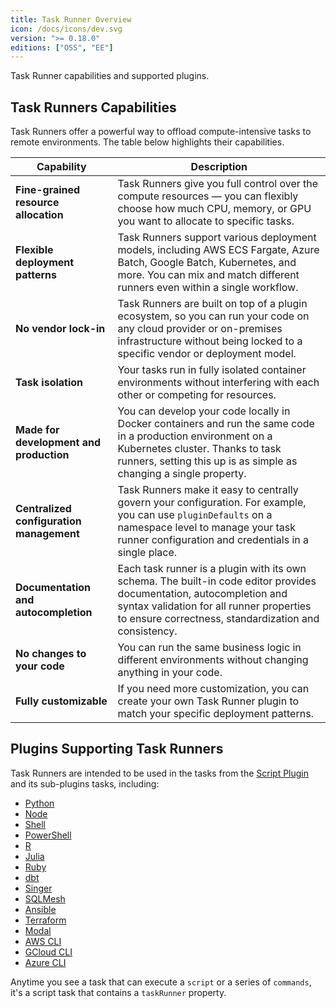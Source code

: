 ```yaml
---
title: Task Runner Overview
icon: /docs/icons/dev.svg
version: ">= 0.18.0"
editions: ["OSS", "EE"]
---
```


Task Runner capabilities and supported plugins.

## Task Runners Capabilities

Task Runners offer a powerful way to offload compute-intensive tasks to remote environments. The table below highlights their capabilities.

| Capability                               | Description                                                                                                                                                                                                               |
|------------------------------------------|---------------------------------------------------------------------------------------------------------------------------------------------------------------------------------------------------------------------------|
| **Fine-grained resource allocation**     | Task Runners give you full control over the compute resources — you can flexibly choose how much CPU, memory, or GPU you want to allocate to specific tasks.                                                              |
| **Flexible deployment patterns**         | Task Runners support various deployment models, including AWS ECS Fargate, Azure Batch, Google Batch, Kubernetes, and more. You can mix and match different runners even within a single workflow.                        |
| **No vendor lock-in**                    | Task Runners are built on top of a plugin ecosystem, so you can run your code on any cloud provider or on-premises infrastructure without being locked to a specific vendor or deployment model.                          |
| **Task isolation**                       | Your tasks run in fully isolated container environments without interfering with each other or competing for resources.                                                                                                   |
| **Made for development and production**  | You can develop your code locally in Docker containers and run the same code in a production environment on a Kubernetes cluster. Thanks to task runners, setting this up is as simple as changing a single property.     |
| **Centralized configuration management** | Task Runners make it easy to centrally govern your configuration. For example, you can use `pluginDefaults` on a namespace level to manage your task runner configuration and credentials in a single place.                |
| **Documentation and autocompletion**     | Each task runner is a plugin with its own schema. The built-in code editor provides documentation, autocompletion and syntax validation for all runner properties to ensure correctness, standardization and consistency. |
| **No changes to your code**              | You can run the same business logic in different environments without changing anything in your code.                                                                                                                     |
| **Fully customizable**                   | If you need more customization, you can create your own Task Runner plugin to match your specific deployment patterns.                                                                                                    |

## Plugins Supporting Task Runners
Task Runners are intended to be used in the tasks from the [Script Plugin](https://github.com/kestra-io/plugin-scripts) and its sub-plugins tasks, including:
- [Python](/plugins/plugin-script-python)
- [Node](/plugins/plugin-script-node)
- [Shell](/plugins/plugin-script-shell)
- [PowerShell](/plugins/plugin-script-powershell)
- [R](/plugins/plugin-script-r)
- [Julia](/plugins/plugin-script-julia)
- [Ruby](/plugins/plugin-script-ruby)
- [dbt](/plugins/plugin-dbt)
- [Singer](/plugins/plugin-singer)
- [SQLMesh](/plugins/plugin-sqlmesh)
- [Ansible](/plugins/plugin-ansible)
- [Terraform](/plugins/plugin-terraform)
- [Modal](/plugins/plugin-modal)
- [AWS CLI](/plugins/plugin-aws/tasks/cli/io.kestra.plugin.aws.cli.awscli)
- [GCloud CLI](/plugins/plugin-gcp/tasks/cli/io.kestra.plugin.gcp.cli.gcloudcli)
- [Azure CLI](/plugins/plugin-azure/tasks/cli/io.kestra.plugin.azure.cli.azcli)

Anytime you see a task that can execute a `script` or a series of `commands`, it's a script task that contains a `taskRunner` property.

